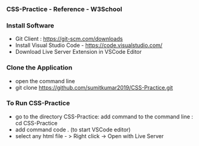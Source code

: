 ### CSS-Practice - Reference - W3School

### Install Software
- Git Client : https://git-scm.com/downloads
- Install Visual Studio Code - https://code.visualstudio.com/
- Download Live Server Extension in VSCode Editor 

### Clone the Application

- open the command line
- git clone https://github.com/sumitkumar2019/CSS-Practice.git

### To Run CSS-Practice
- go to the directory CSS-Practice: add command to the command line : cd CSS-Practice
- add command code . (to start VSCode editor)
- select any html file - > Right click -> Open with Live Server

